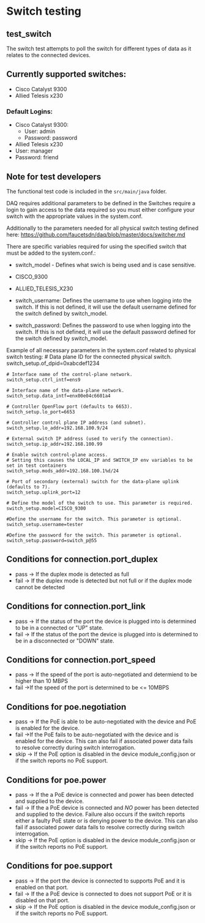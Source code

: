 # Switch testing

## test_switch
The switch test attempts to poll the switch for different types of data as it relates to the
connected devices.

## Currently supported switches:
 - Cisco Catalyst 9300
 - Allied Telesis x230

### Default Logins:
 - Cisco Catalyst 9300:
   - User: admin
   - Password: password
 - Allied Telesis x230
  - User: manager
  - Password: friend

## Note for test developers
The functional test code is included in the `src/main/java` folder.

DAQ requires additional parameters to be defined in the Switches require a login to gain access to the data required so you must either configure your switch with the appropriate values in the system.conf.

Additionally to the parameters needed for all physical switch testing defined here: https://github.com/faucetsdn/daq/blob/master/docs/switcher.md

There are specific variables required for using the specified switch that must be added to the system.conf.:

- switch_model - Defines what swich is being used and is case sensitive.
 - CISCO_9300
 - ALLIED_TELESIS_X230

- switch_username: Defines the username to use when logging into the switch.  If this is not defined, it will use the default username defined for the switch defined by switch_model.

- switch_password: Defines the password to use when logging into the switch.  If this is not defined, it will use the default password defined for the switch defined by switch_model.

Example of all necessary parameters in the system.conf related to physical switch testing:
    # Data plane ID for the connected physical switch.
    switch_setup.of_dpid=0xabcdef1234

    # Interface name of the control-plane network.
    switch_setup.ctrl_intf=ens9

    # Interface name of the data-plane network.
    switch_setup.data_intf=enx00e04c6601a4

    # Controller OpenFlow port (defaults to 6653).
    switch_setup.lo_port=6653

    # Controller control plane IP address (and subnet).
    switch_setup.lo_addr=192.168.100.9/24

    # External switch IP address (used to verify the connection).
    switch_setup.ip_addr=192.168.100.99

    # Enable switch control-plane access.
    # Setting this causes the LOCAL_IP and SWITCH_IP env variables to be set in test containers
    switch_setup.mods_addr=192.168.100.1%d/24

    # Port of secondary (external) switch for the data-plane uplink (defaults to 7).
    switch_setup.uplink_port=12

	# Define the model of the switch to use. This parameter is required.
    switch_setup.model=CISCO_9300

	#Define the username for the switch. This parameter is optional.
    switch_setup.username=tester

	#Define the password for the switch. This parameter is optional.
	switch_setup.password=switch_p@55

## Conditions for connection.port_duplex
 - pass -> If the duplex mode is detected as full
 - fail -> If the duplex mode is detected but not full or if the duplex mode cannot be detected

## Conditions for connection.port_link
 - pass -> If the status of the port the device is plugged into is determined to be in a connected or "UP" state.
 - fail -> If the status of the port the device is plugged into is determined to be in a disconnected or "DOWN" state.

## Conditions for connection.port_speed
 - pass -> If the speed of the port is auto-negotiated and determiend to be higher than 10 MBPS
 - fail ->If the speed of the port is determined to be <= 10MBPS

## Conditions for poe.negotiation
 - pass -> If the PoE is able to be auto-negotiated with the device and PoE is enabled for the device.
 - fail ->If the PoE fails to be auto-negotiated with the device and is enabled for the device. This can also fail if associated power data fails to resolve correctly during switch interrogation.
 - skip -> If the PoE option is disabled in the device module_config.json or if the switch reports no PoE support.

## Conditions for poe.power
 - pass -> If the a PoE device is connected and power has been detected and supplied to the device.
 - fail -> If the a PoE device is connected and *NO* power has been detected and supplied to the device.  Failure also occurs if the switch reports either a faulty PoE state or is denying power to the device. This can also fail if associated power data fails to resolve correctly during switch interrogation.
 - skip -> If the PoE option is disabled in the device module_config.json or if the switch reports no PoE support.

 ## Conditions for poe.support
 - pass -> If the port the device is connected to supports PoE and it is enabled on that port.
 - fail -> If the a PoE device is connected to does not support PoE or it is disabled on that port.
 - skip -> If the PoE option is disabled in the device module_config.json or if the switch reports no PoE support.
